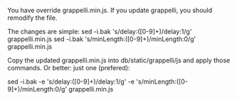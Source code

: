 You have override grappelli.min.js.
If you update grappelli, you should remodify the file.

The changes are simple:
sed -i.bak 's/delay:\([0-9]\+\)/delay:1/g' grappelli.min.js
sed -i.bak 's/minLength:\([0-9]\+\)/minLength:0/g' grappelli.min.js

Copy the updated grappelli.min.js into db/static/grappelli/js
and apply those commands. Or better: just one (prefered):

sed -i.bak -e 's/delay:\([0-9]\+\)/delay:1/g' -e 's/minLength:\([0-9]\+\)/minLength:0/g' grappelli.min.js


